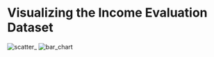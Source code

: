 # Visualizing the Income Evaluation Dataset

![scatter_](https://user-images.githubusercontent.com/123378149/233774708-77f5cbe7-dc86-4f90-a6e7-70c0d1bf9471.png)
![bar_chart](https://user-images.githubusercontent.com/123378149/233774719-82cb6d40-cc17-40e7-a8f2-4ad6ef16db64.png)
